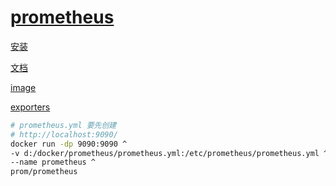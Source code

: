 # [prometheus](https://prometheus.io/)

[安装](https://prometheus.io/docs/prometheus/latest/installation/)

[文档](https://prometheus.io/docs/introduction/overview/)

[image](https://hub.docker.com/r/prom/prometheus)

[exporters](https://prometheus.io/docs/instrumenting/exporters/)

```bash
# prometheus.yml 要先创建
# http://localhost:9090/
docker run -dp 9090:9090 ^
-v d:/docker/prometheus/prometheus.yml:/etc/prometheus/prometheus.yml ^
--name prometheus ^
prom/prometheus
```
